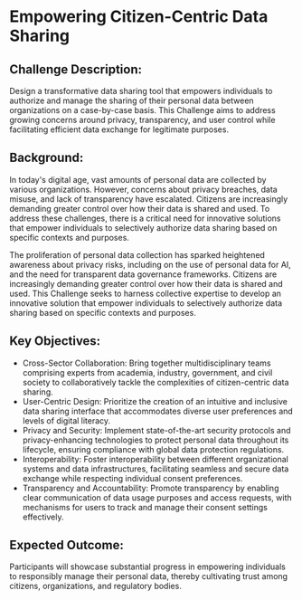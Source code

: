 # Empowering Citizen-Centric Data Sharing

## Challenge Description: 

Design a transformative data sharing tool that empowers individuals to authorize and manage the sharing of their personal data between organizations on a case-by-case basis. This Challenge aims to address growing concerns around privacy, transparency, and user control while facilitating efficient data exchange for legitimate purposes. 

## Background: 

In today's digital age, vast amounts of personal data are collected by various organizations. However, concerns about privacy breaches, data misuse, and lack of transparency have escalated. Citizens are increasingly demanding greater control over how their data is shared and used. To address these challenges, there is a critical need for innovative solutions that empower individuals to selectively authorize data sharing based on specific contexts and purposes. 

The proliferation of personal data collection has sparked heightened awareness about privacy risks, including on the use of personal data for AI, and the need for transparent data governance frameworks. Citizens are increasingly demanding greater control over how their data is shared and used. This Challenge seeks to harness collective expertise to develop an innovative solution that empower individuals to selectively authorize data sharing based on specific contexts and purposes. 

## Key Objectives: 

* Cross-Sector Collaboration: Bring together multidisciplinary teams comprising experts from academia, industry, government, and civil society to collaboratively tackle the complexities of citizen-centric data sharing.
* User-Centric Design: Prioritize the creation of an intuitive and inclusive data sharing interface that accommodates diverse user preferences and levels of digital literacy.
* Privacy and Security: Implement state-of-the-art security protocols and privacy-enhancing technologies to protect personal data throughout its lifecycle, ensuring compliance with global data protection regulations.
* Interoperability: Foster interoperability between different organizational systems and data infrastructures, facilitating seamless and secure data exchange while respecting individual consent preferences.
* Transparency and Accountability: Promote transparency by enabling clear communication of data usage purposes and access requests, with mechanisms for users to track and manage their consent settings effectively. 

## Expected Outcome: 

Participants will showcase substantial progress in empowering individuals to responsibly manage their personal data, thereby cultivating trust among citizens, organizations, and regulatory bodies.  
